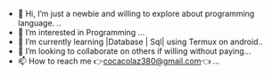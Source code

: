 - 👋 Hi, I’m just a newbie and willing to explore about programming language. ..
- 👀 I’m interested in Programming ...
- 🌱 I’m currently learning |Database | Sql| using Termux on android..
- 💞️ I’m looking to collaborate on others if willing without paying...
- 📫 How to reach me 👉cocacolaz380@gmail.com👈 ...

<!---
poisk-ls/poisk-ls is a ✨ special ✨ repository because its `README.md` (this file) appears on your GitHub profile.
You can click the Preview link to take a look at your changes.
--->
